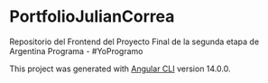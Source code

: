 # PortfolioJulianCorrea  
Repositorio del Frontend del Proyecto Final de la segunda etapa de Argentina Programa - #YoProgramo

This project was generated with [Angular CLI](https://github.com/angular/angular-cli) version 14.0.0.


